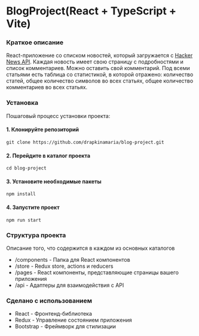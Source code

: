 # BlogProject(React + TypeScript + Vite)

### Краткое описание

React-приложение со списком новостей, который загружается с [Hacker News API](https://github.com/HackerNews/API).
Каждая новость имеет свою страницу с подробностями и список комментариев. Можно оставить свой комментарий.
Под всеми статьями есть таблица со статистикой, в которой отражено:
количество статей, общее количество символов во всех статьях, общее количество комментариев во всех статьях.

### Установка
Пошаговый процесс установки проекта:

#### 1. Клонируйте репозиторий
```
git clone https://github.com/drapkinamaria/blog-project.git
```
#### 2. Перейдите в каталог проекта
```
cd blog-project
```
#### 3. Установите необходимые пакеты
```
npm install
```
#### 4. Запустите проект
```
npm run start
```

### Структура проекта
Описание того, что содержится в каждом из основных каталогов

- /components - Папка для React компонентов
- /store - Redux store, actions и reducers
- /pages - React компоненты, представляющие страницы вашего приложения
- /api - Адаптеры для взаимодействия с API

### Сделано с использованием
- React - Фронтенд-библиотека
- Redux - Управление состоянием приложения
- Bootstrap - Фреймворк для стилизации
